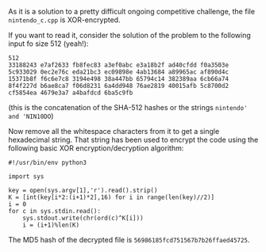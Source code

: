 As it is a solution to a pretty difficult ongoing competitive challenge, the file `nintendo_c.cpp` is XOR-encrypted.

If you want to read it, consider the solution of the problem to the following input fo size 512 (yeah!):
```
512
33188243 e7af2633 fb8fec83 a3ef0abc e3a18b2f ad40cfdd f0a3503e 5c933029 0ec2e76c eda21bc3 ec09898e 4ab13684 a89965ac af890d4c 15371b8f f6c6e7c8 3194e498 38a447bb 65794c14 382389aa 6cb66a74 8f4f227d b6ae8ca7 f06d8231 6a4dd948 76ae2819 40015afb 5c8700d2 cf5854ea 4679e3a7 a4bafdcd 6ba5c9fb
```
(this is the concatenation of the SHA-512 hashes or the strings `nintendo' and 'NIN10DO`)


Now remove all the whitespace characters from it to get a single hexadecimal string. That string has been used to encrypt the code using the following basic XOR encryption/decryption algorithm:
```
#!/usr/bin/env python3

import sys

key = open(sys.argv[1],'r').read().strip()
K = [int(key[i*2:(i+1)*2],16) for i in range(len(key)//2)]
i = 0
for c in sys.stdin.read():
    sys.stdout.write(chr(ord(c)^K[i]))
    i = (i+1)%len(K)
```

The MD5 hash of the decrypted file is `56986185fcd751567b7b26ffaed45725`.
